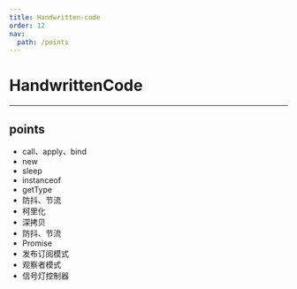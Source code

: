 ```yaml
---
title: Handwritten-code
order: 12
nav:
  path: /points
---
```


# HandwrittenCode

---

## points

- call、apply、bind
- new
- sleep
- instanceof
- getType
- 防抖、节流
- 柯里化
- 深拷贝
- 防抖、节流
- Promise
- 发布订阅模式
- 观察者模式
- 信号灯控制器
  <code src="./TrafficLight.tsx"></code>
